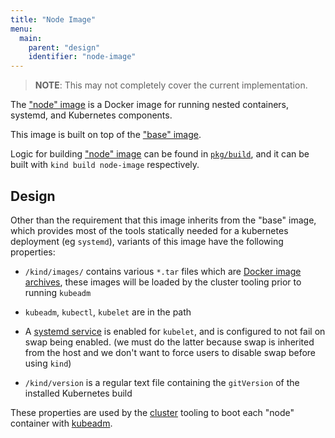 ```yaml
---
title: "Node Image"
menu:
  main:
    parent: "design"
    identifier: "node-image"
---
```


> **NOTE**: This may not completely cover the current implementation.

The ["node" image][node image] is a Docker image for running
nested containers, systemd, and Kubernetes components.

This image is built on top of the ["base" image][base image].

Logic for building ["node" image][node image] can be found in [`pkg/build`][build package],
and it can be built with `kind build node-image` respectively.

## Design

Other than the requirement that this image inherits from the "base" image, which
provides most of the tools statically needed for a kubernetes deployment
(eg `systemd`), variants of this image have the following properties:

- `/kind/images/` contains various `*.tar` files which are 
[Docker image archives][docker image archives],
these images will be loaded by the cluster tooling prior to running `kubeadm`

- `kubeadm`, `kubectl`, `kubelet` are in the path

- A [systemd service][systemd service] is enabled for `kubelet`, and is
configured to not fail on swap being enabled. (we must do the latter because 
swap is inherited from the host and we don't want to force users to disable swap 
before using `kind`)

- `/kind/version` is a regular text file containing the `gitVersion` of the
installed Kubernetes build

These properties are used by the [cluster][cluster package] tooling to boot
each "node" container with [kubeadm][kubeadm].

[node image]: https://sigs.k8s.io/kind/images/node
[base image]: /docs/design/base-image
[build package]: https://sigs.k8s.io/kind/pkg/build
[cluster package]: https://sigs.k8s.io/kind/pkg/cluster
[docker image archives]: https://docs.docker.com/engine/reference/commandline/save/
[systemd service]: https://www.freedesktop.org/software/systemd/man/systemd.service.html
[kubeadm]: https://kubernetes.io/docs/reference/setup-tools/kubeadm/kubeadm/
